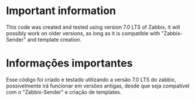 # Important information

This code was created and tested using version 7.0 LTS of Zabbix, it will possibly work on older versions, as long as it is compatible with "Zabbix-Sender" and template creation.

# Informações importantes

Esse código foi criado e testado utilizando a versão 7.0 LTS do zabbix, possivelmente irá funcionar em versões antigas, desde que seja compatível com o "Zabbix-Sender" e criação de templates.
